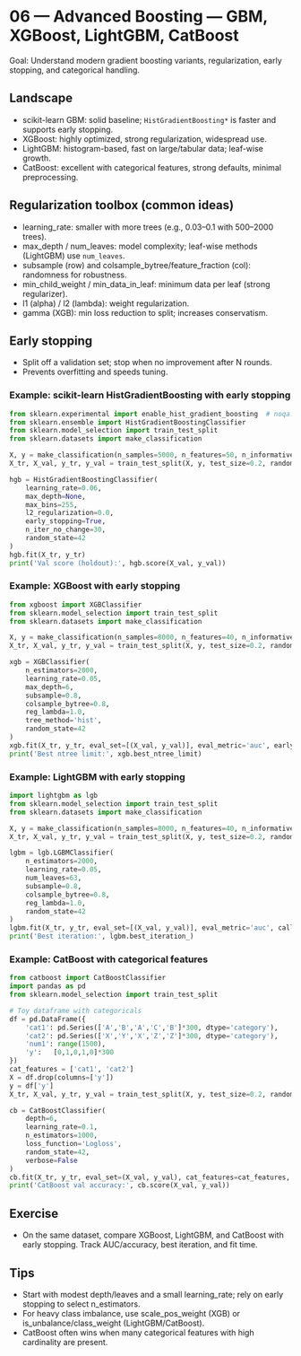 # 06 — Advanced Boosting — GBM, XGBoost, LightGBM, CatBoost

Goal: Understand modern gradient boosting variants, regularization, early stopping, and categorical handling.

## Landscape
- scikit-learn GBM: solid baseline; `HistGradientBoosting*` is faster and supports early stopping.
- XGBoost: highly optimized, strong regularization, widespread use.
- LightGBM: histogram-based, fast on large/tabular data; leaf-wise growth.
- CatBoost: excellent with categorical features, strong defaults, minimal preprocessing.

## Regularization toolbox (common ideas)
- learning_rate: smaller with more trees (e.g., 0.03–0.1 with 500–2000 trees).
- max_depth / num_leaves: model complexity; leaf-wise methods (LightGBM) use `num_leaves`.
- subsample (row) and colsample_bytree/feature_fraction (col): randomness for robustness.
- min_child_weight / min_data_in_leaf: minimum data per leaf (strong regularizer).
- l1 (alpha) / l2 (lambda): weight regularization.
- gamma (XGB): min loss reduction to split; increases conservatism.

## Early stopping
- Split off a validation set; stop when no improvement after N rounds.
- Prevents overfitting and speeds tuning.

### Example: scikit-learn HistGradientBoosting with early stopping
```python
from sklearn.experimental import enable_hist_gradient_boosting  # noqa: F401 (for older sklearn)
from sklearn.ensemble import HistGradientBoostingClassifier
from sklearn.model_selection import train_test_split
from sklearn.datasets import make_classification

X, y = make_classification(n_samples=5000, n_features=50, n_informative=10, random_state=42)
X_tr, X_val, y_tr, y_val = train_test_split(X, y, test_size=0.2, random_state=42)

hgb = HistGradientBoostingClassifier(
    learning_rate=0.06,
    max_depth=None,
    max_bins=255,
    l2_regularization=0.0,
    early_stopping=True,
    n_iter_no_change=30,
    random_state=42
)
hgb.fit(X_tr, y_tr)
print('Val score (holdout):', hgb.score(X_val, y_val))
```

### Example: XGBoost with early stopping
```python
from xgboost import XGBClassifier
from sklearn.model_selection import train_test_split
from sklearn.datasets import make_classification

X, y = make_classification(n_samples=8000, n_features=40, n_informative=12, random_state=42)
X_tr, X_val, y_tr, y_val = train_test_split(X, y, test_size=0.2, random_state=42)

xgb = XGBClassifier(
    n_estimators=2000,
    learning_rate=0.05,
    max_depth=6,
    subsample=0.8,
    colsample_bytree=0.8,
    reg_lambda=1.0,
    tree_method='hist',
    random_state=42
)
xgb.fit(X_tr, y_tr, eval_set=[(X_val, y_val)], eval_metric='auc', early_stopping_rounds=50, verbose=False)
print('Best ntree limit:', xgb.best_ntree_limit)
```

### Example: LightGBM with early stopping
```python
import lightgbm as lgb
from sklearn.model_selection import train_test_split
from sklearn.datasets import make_classification

X, y = make_classification(n_samples=8000, n_features=40, n_informative=12, random_state=42)
X_tr, X_val, y_tr, y_val = train_test_split(X, y, test_size=0.2, random_state=42)

lgbm = lgb.LGBMClassifier(
    n_estimators=2000,
    learning_rate=0.05,
    num_leaves=63,
    subsample=0.8,
    colsample_bytree=0.8,
    reg_lambda=1.0,
    random_state=42
)
lgbm.fit(X_tr, y_tr, eval_set=[(X_val, y_val)], eval_metric='auc', callbacks=[lgb.early_stopping(50, verbose=False)])
print('Best iteration:', lgbm.best_iteration_)
```

### Example: CatBoost with categorical features
```python
from catboost import CatBoostClassifier
import pandas as pd
from sklearn.model_selection import train_test_split

# Toy dataframe with categoricals
df = pd.DataFrame({
    'cat1': pd.Series(['A','B','A','C','B']*300, dtype='category'),
    'cat2': pd.Series(['X','Y','X','Z','Z']*300, dtype='category'),
    'num1': range(1500),
    'y':   [0,1,0,1,0]*300
})
cat_features = ['cat1', 'cat2']
X = df.drop(columns=['y'])
y = df['y']
X_tr, X_val, y_tr, y_val = train_test_split(X, y, test_size=0.2, random_state=42)

cb = CatBoostClassifier(
    depth=6,
    learning_rate=0.1,
    n_estimators=1000,
    loss_function='Logloss',
    random_state=42,
    verbose=False
)
cb.fit(X_tr, y_tr, eval_set=(X_val, y_val), cat_features=cat_features, use_best_model=True)
print('CatBoost val accuracy:', cb.score(X_val, y_val))
```

## Exercise
- On the same dataset, compare XGBoost, LightGBM, and CatBoost with early stopping. Track AUC/accuracy, best iteration, and fit time.

## Tips
- Start with modest depth/leaves and a small learning_rate; rely on early stopping to select n_estimators.
- For heavy class imbalance, use scale_pos_weight (XGB) or is_unbalance/class_weight (LightGBM/CatBoost).
- CatBoost often wins when many categorical features with high cardinality are present.
